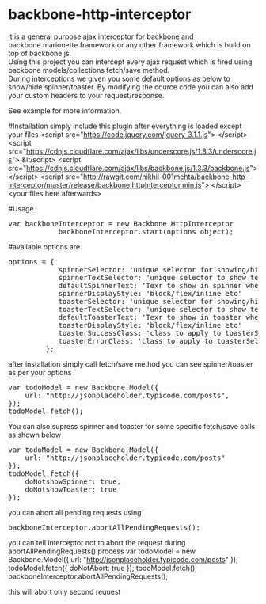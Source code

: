 # backbone-http-interceptor
it is a general purpose ajax interceptor for backbone and backbone.marionette framework or any other framework which is build on top of backbone.js.<br/>
Using this project you can intercept every ajax request which is fired using backbone models/collections fetch/save method.<br/>
During interceptions we given you some default options as below to show/hide spinner/toaster. By modifying the cource code you can also add your custom headers to your request/response.<br/>

See example for more information.

#Installation
simply include this plugin after everything is loaded except your files
&lt;script src="https://code.jquery.com/jquery-3.1.1.js"&gt; &lt;&#47;script&gt;
&lt;script src="https://cdnjs.cloudflare.com/ajax/libs/underscore.js/1.8.3/underscore.js"&gt; &lt&#47;script&gt;
&lt;script src="https://cdnjs.cloudflare.com/ajax/libs/backbone.js/1.3.3/backbone.js"&gt; &lt;&#47;script&gt;
&lt;script src="http://rawgit.com/nikhil-001mehta/backbone-http-interceptor/master/release/backbone.httpInterceptor.min.js"&gt; &lt;&#47;script&gt;
&lt;your files here afterwards&gt;

#Usage
<pre>
var backboneInterceptor = new Backbone.HttpInterceptor
			backboneInterceptor.start(options object);
</pre>

#available options are
<pre>
options = {
			spinnerSelector: 'unique selector for showing/hiding the spinner during ajax request is in progress',
			spinnerTextSelector: 'unique selector to show text in spinner i.e. saving/loading/processing etc',
			defaultSpinnerText: 'Texr to show in spinner when nothing is paased in options to backbone.fetch/backbone.save'
			spinnerDisplayStyle: 'block/flex/inline etc'
			toasterSelector: 'unique selector for showing/hiding the spinner after ajax request is processed',
			toasterTextSelector: 'unique selector to show text in toaster',
			defaultToasterText: 'Texr to show in toaster when nothing is paased in options to backbone.fetch/backbone.save'
			toasterDisplayStyle: 'block/flex/inline etc'
			toasterSuccessClass: 'class to apply to toasterSelector when ajax request is succeeds',
			toasterErrorClass: 'class to apply to toasterSelector when ajax request is fails',
		 };
</pre>

after installation simply call fetch/save method you can see spinner/toaster as per your options
<pre>
var todoModel = new Backbone.Model({
	url: "http://jsonplaceholder.typicode.com/posts",
});
todoModel.fetch();
</pre>

You can also supress spinner and toaster for some specific fetch/save calls as shown below
<pre>
var todoModel = new Backbone.Model({
	url: "http://jsonplaceholder.typicode.com/posts"
});
todoModel.fetch({
	doNotshowSpinner: true,
	doNotshowToaster: true
});
</pre>
you can abort all pending requests using
<pre>
backboneInterceptor.abortAllPendingRequests();
</pre>

you can tell interceptor not to abort the request during abortAllPendingRequests() process 
var todoModel = new Backbone.Model({
	url: "http://jsonplaceholder.typicode.com/posts"
});
todoModel.fetch({
	doNotAbort: true
});
todoModel.fetch();
backboneInterceptor.abortAllPendingRequests();

this will abort only second request

